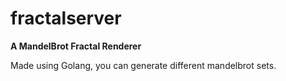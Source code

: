 # fractalserver
**A MandelBrot Fractal Renderer**

Made using Golang, you can generate different mandelbrot sets.

